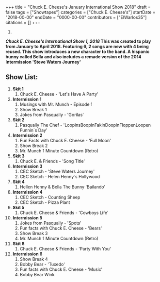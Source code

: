 +++
title = "Chuck E. Cheese's January International Show 2018"
draft = false
tags = ["Showtapes"]
categories = ["Chuck E. Cheese's"]
startDate = "2018-00-00"
endDate = "0000-00-00"
contributors = ["ElWarlos35"]
citations = []
+++

1.  

***Chuck E. Cheese's International Show 1, 2018*
This was created to play from January to April 2018. Featuring 6, 2 songs are new with 4 being reused.
This show introduces a new character to the band. A hispanic bunny called Bella and also includes a remade version of the 2014 Intermission 'Steve Waters Journey'**

## Show List:

1.  **Skit 1**
    1.  Chuck E. Cheese - 'Let's Have A Party'
2.  **Intermission 1**
    1.  Musings with Mr. Munch - Episode 1
    2.  Show Break 1
    3.  Jokes from Pasqually - 'Gorilas'
3.  **Skit 2**
    1.  Pasqually The Chef - 'LoopinsBoopinFakinDoopinFloppenLoopen Funnin´s Day'
4.  **Intermission 2**
    1.  Fun Facts with Chuck E. Cheese - 'Full Moon'
    2.  Show Break 2
    3.  Mr. Munch 1 Minute Countdown (Retro)
5.  **Skit 3**
    1.  Chuck E. & Friends - 'Song Title'
6.  **Intermission 3**
    1.  CEC Sketch - 'Steve Waters Journey'
    2.  CEC Sketch - Helen Henny´s Hollywood
7.  **Skit 4**
    1.  Hellen Henny & Bella The Bunny 'Bailando'
8.  **Intermission 4**
    1.  CEC Sketch - Counting Sheep
    2.  CEC Sketch - Pizza Plant
9.  **Skit 5**
    1.  Chuck E. Cheese & Friends - 'Cowboys Life'
10. **Intermission 5**
    1.  Jokes from Pasqually - 'Spots'
    2.  Fun facts with Chuck E. Cheese - 'Bears'
    3.  Show Break 3
    4.  Mr. Munch 1 Minute Countdown (Retro)
11. **Skit 6**
    1.  Chuck E. Cheese & Friends - 'Party With You'
12. **Intermission 6**
    1.  Show Break 4
    2.  Bobby Bear - 'Tuxedo'
    3.  Fun facts with Chuck E. Cheese - 'Music'
    4.  Bobby Bear Wink
